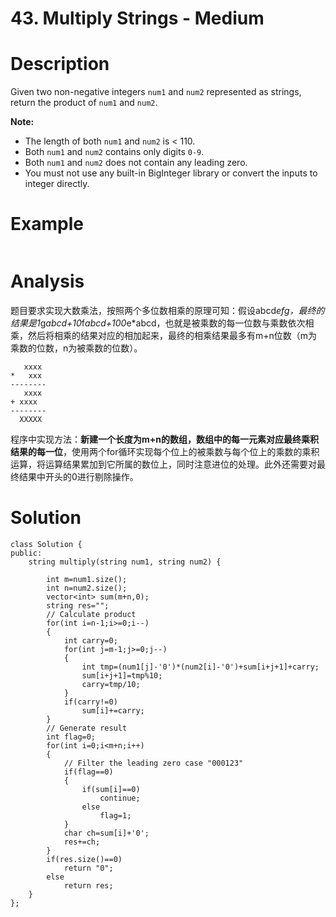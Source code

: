 # 43. Multiply Strings - Medium

# Description
Given two non-negative integers `num1` and `num2` represented as strings, return the product of `num1` and `num2`.

**Note:**
- The length of both `num1` and `num2` is < 110.
- Both `num1` and `num2` contains only digits `0-9`.
- Both `num1` and `num2` does not contain any leading zero.
- You must not use any built-in BigInteger library or convert the inputs to integer directly.

# Example
```

```

# Analysis
题目要求实现大数乘法，按照两个多位数相乘的原理可知：假设abcd*efg，最终的结果是1*g*abcd+10*f*abcd+100*e*abcd，也就是被乘数的每一位数与乘数依次相乘，然后将相乘的结果对应的相加起来，最终的相乘结果最多有m+n位数（m为乘数的位数，n为被乘数的位数）。
```
   xxxx
*   xxx
--------
   xxxx
+ xxxx
--------
  XXXXX  
```
程序中实现方法：**新建一个长度为m+n的数组，数组中的每一元素对应最终乘积结果的每一位**，使用两个for循环实现每个位上的被乘数与每个位上的乘数的乘积运算，将运算结果累加到它所属的数位上，同时注意进位的处理。此外还需要对最终结果中开头的0进行剔除操作。

# Solution
```
class Solution {
public:
    string multiply(string num1, string num2) {

        int m=num1.size();
        int n=num2.size();
        vector<int> sum(m+n,0);
        string res="";
        // Calculate product
        for(int i=n-1;i>=0;i--)
        {
            int carry=0;
            for(int j=m-1;j>=0;j--)
            {
                int tmp=(num1[j]-'0')*(num2[i]-'0')+sum[i+j+1]+carry;
                sum[i+j+1]=tmp%10;
                carry=tmp/10;
            }
            if(carry!=0)
                sum[i]+=carry;
        }
        // Generate result    
        int flag=0;
        for(int i=0;i<m+n;i++)
        {
            // Filter the leading zero case "000123"
            if(flag==0)
            {
                if(sum[i]==0)
                    continue;
                else
                    flag=1;
            }
            char ch=sum[i]+'0';
            res+=ch;
        }
        if(res.size()==0)
            return "0";
        else
            return res;
    }
};
```
